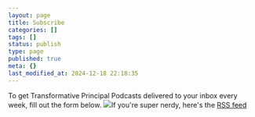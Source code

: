 ```yaml
---
layout: page
title: Subscribe
categories: []
tags: []
status: publish
type: page
published: true
meta: {}
last_modified_at: 2024-12-18 22:18:35
---
```

To get Transformative Principal Podcasts delivered to your inbox every week, fill out the form below.
[![](http://static1.squarespace.com/static/4fffa949e4b0b4590d67b4e7/5e4b71b24849d23c8fa36db2/5e4b71ae4849d23c8fa36bbf/1582002606714/Listen_on_Apple_Podcasts_CMYK_US.jpg?format=original)](https://itunes.apple.com/us/podcast/transformative-principal/id770942472?mt=2)If you're super nerdy, here's the 
[RSS feed](http://transformativeprincipal.libsyn.com/rss)
